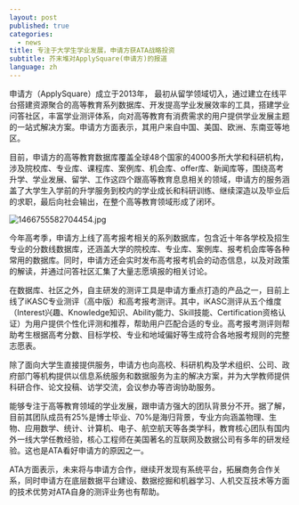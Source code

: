 ```yaml
---
layout: post
published: true
categories:
  - news
title: 专注于大学生学业发展，申请方获ATA战略投资
subtitle: 芥末堆对ApplySquare(申请方)的报道
language: zh
---
```

申请方（ApplySquare）成立于2013年， 最初从留学领域切入，通过建立在线平台搭建资源聚合的高等教育系列数据库、开发提高学业发展效率的工具，搭建学业问答社区，丰富学业测评体系，向对高等教育有消费需求的用户提供学业发展主题的一站式解决方案。申请方方面表示，其用户来自中国、美国、欧洲、东南亚等地区。

目前，申请方的高等教育数据库覆盖全球48个国家的4000多所大学和科研机构，涉及院校库、专业库、课程库、案例库、机会库、offer库、新闻库等，围绕高考升学、学业发展、留学、工作这四个跟高等教育息息相关的领域，申请方的服务涵盖了大学生入学前的升学服务到校内的学业成长和科研训练、继续深造以及毕业后的求职，最后向社会输出，在整个高等教育领域形成了闭环。

![1466755582704454.jpg]({{site.baseurl}}/image/1466755582704454.jpg)

今年高考季，申请方上线了高考报考相关的系列数据库，包含近十年各学校及招生专业的分数线数据库，还涵盖大学的院校库、专业库、案例库、报考机会库等各种常用的数据库。同时，申请方还会实时发布高考报考机会的动态信息，以及对政策的解读，并通过问答社区汇集了大量志愿填报的相关讨论。

在数据库、社区之外，自主研发的测评工具是申请方重点打造的产品之一，目前上线了iKASC专业测评（高中版）和高考报考测评。其中，iKASC测评从五个维度（Interest兴趣、Knowledge知识、Ability能力、Skill技能、Certification资格认证）为用户提供个性化评测和推荐，帮助用户匹配合适的专业。高考报考测评则帮助考生根据高考分数、目标学校、专业和地域偏好等生成符合各地报考规则的完整志愿表。

除了面向大学生直接提供服务，申请方也向高校、科研机构及学术组织、公司、政府部门等机构提供以信息系统服务和数据服务为主的解决方案，并为大学教师提供科研合作、论文投稿、访学交流，会议参办等咨询协助服务。

能够专注于高等教育领域的学业发展，跟申请方强大的团队背景分不开。据了解，目前其团队成员有25%是博士毕业、70%是海归背景，专业方向涵盖物理、生物、应用数学、统计、计算机、电子、航空航天等各类学科，教育核心团队有国内外一线大学任教经验，核心工程师在美国著名的互联网及数据公司有多年的研发经验。这也是ATA看好申请方的原因之一。

ATA方面表示，未来将与申请方合作，继续开发现有系统平台，拓展商务合作关系，同时申请方在底层数据平台建设、数据挖掘和机器学习、人机交互技术等方面的技术优势对ATA自身的测评业务也有帮助。

